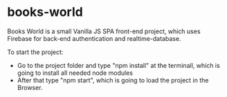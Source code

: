 # books-world
Books World is a small Vanilla JS SPA front-end project, which uses Firebase for back-end authentication and realtime-database. 

To start the project:
- Go to the project folder and type "npm install" at the terminall, which is going to install all needed node modules
- After that type "npm start", which is going to load the project in the Browser.
